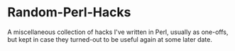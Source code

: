 Random-Perl-Hacks
=================

A miscellaneous collection of hacks I've written in Perl, usually as one-offs, but kept in case they turned-out to be useful again at some later date.
